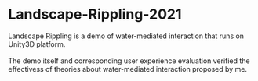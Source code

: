 # Landscape-Rippling-2021
Landscape Rippling is a demo of water-mediated interaction that runs on Unity3D platform.<br><br>
The demo itself and corresponding user experience evaluation verified the effectivess of theories about water-mediated interaction proposed by me. 
